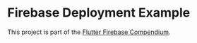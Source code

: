 # Firebase Deployment Example

This project is part of the [Flutter Firebase Compendium](https://xeladu.gumroad.com/l/ffc).
